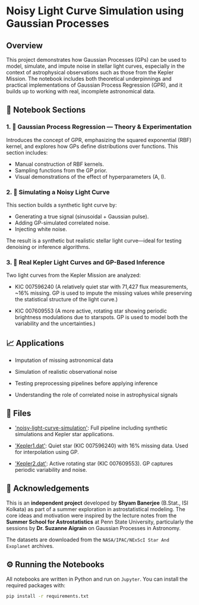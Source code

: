 # Noisy Light Curve Simulation using Gaussian Processes

## Overview

This project demonstrates how Gaussian Processes (GPs) can be used to model, simulate, and impute noise in stellar light curves, especially in the context of astrophysical observations such as those from the Kepler Mission. The notebook includes both theoretical underpinnings and practical implementations of Gaussian Process Regression (GPR), and it builds up to working with real, incomplete astronomical data.

## 🧭 Notebook Sections

### 1. 📘 Gaussian Process Regression — Theory & Experimentation

Introduces the concept of GPR, emphasizing the squared exponential (RBF) kernel, and explores how GPs define distributions over functions. This section includes:

- Manual construction of RBF kernels.
- Sampling functions from the GP prior.
- Visual demonstrations of the effect of hyperparameters (A, l).

### 2. 🔬 Simulating a Noisy Light Curve

This section builds a synthetic light curve by:

- Generating a true signal (sinusoidal + Gaussian pulse).
- Adding GP-simulated correlated noise.
- Injecting white noise.

The result is a synthetic but realistic stellar light curve—ideal for testing denoising or inference algorithms.

### 3. 🔭 Real Kepler Light Curves and GP-Based Inference

Two light curves from the Kepler Mission are analyzed:

- KIC 007596240
(A relatively quiet star with 71,427 flux measurements, ~16% missing. GP is used to impute the missing values while preserving the statistical structure of the light curve.)

- KIC 007609553
(A more active, rotating star showing periodic brightness modulations due to starspots. GP is used to model both the variability and the uncertainties.)

## 📈 Applications

- Imputation of missing astronomical data

- Simulation of realistic observational noise

- Testing preprocessing pipelines before applying inference

- Understanding the role of correlated noise in astrophysical signals

## 📁 Files
- ['noisy-light-curve-simulation'](notebook/noisy_light_curve_simulation.ipynb): Full pipeline including synthetic simulations and Kepler star applications.

- ['Kepler1.dat'](notebook/datasets/Kepler1.dat):
Quiet star (KIC 007596240) with 16% missing data. Used for interpolation using GP.

- ['Kepler2.dat'](notebook/datasets/Kepler2.dat):
Active rotating star (KIC 007609553). GP captures periodic variability and noise.

## 🤝 Acknowledgements

This is an **independent project** developed by **Shyam Banerjee** (B.Stat., ISI Kolkata) as part of a summer exploration in astrostatistical modeling. The core ideas and motivation were inspired by the lecture notes from the **Summer School for Astrostatistics** at Penn State University, particularly the sessions by **Dr. Suzanne Aigrain** on Gaussian Processes in Astronomy.

The datasets are downloaded from the `NASA/IPAC/NExScI Star And Exoplanet` archives.

## ⚙️ Running the Notebooks

All notebooks are written in Python and run on `Jupyter`. You can install the required packages with:

```bash
pip install -r requirements.txt